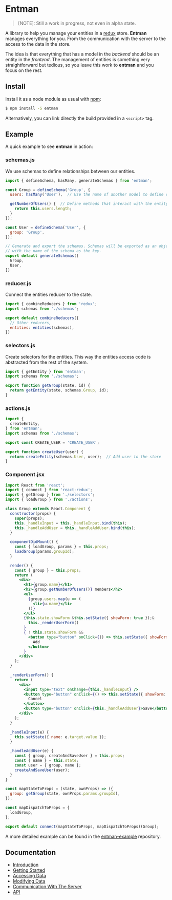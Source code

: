 # Entman


> [NOTE]: Still a work in progress, not even in alpha state.


A library to help you manage your entities in a [redux](http://www.github.com/)
store. **Entman** manages everything for you. From the communication with
the server to the access to the data in the store.

The idea is that everything that has a model in the *backend* should be an
entity in the *frontend*. The management of entities is something very
straightforward but tedious, so you leave this work to **entman** and
you focus on the rest.


## Install

Install it as a node module as usual with [npm]():

```bash
$ npm install -S entman
```

Alternatively, you can link directly the build provided in a `<script>` tag.


## Example

A quick example to see **entman** in action:

### schemas.js

We use schemas to define relationships between our entities.

```javascript
import { defineSchema, hasMany, generateSchemas } from 'entman';

const Group = defineSchema('Group', {
  users: hasMany('User'),  // Use the name of another model to define relationships

  getNumberOfUsers() {  // Define methods that interact with the entity instance
    return this.users.length;
  }
});

const User = defineSchema('User', {
  group: 'Group',
});

// Generate and export the schemas. Schemas will be exported as an object
// with the name of the schema as the key.
export default generateSchemas([
  Group,
  User,
])
```

### reducer.js

Connect the entities reducer to the state.

```javascript
import { combineReducers } from 'redux';
import schemas from './schemas';

export default combineReducers({
  // Other reducers,
  entities: entities(schemas),
})
```

### selectors.js

Create selectors for the entities. This way the entities access code is abstracted
from the rest of the system.

```javascript
import { getEntity } from 'entman';
import schemas from './schemas';

export function getGroup(state, id) {
  return getEntity(state, schemas.Group, id);
}
```

### actions.js

```javascript
import {
  createEntity,
} from 'entman';
import schemas from './schemas';

export const CREATE_USER = 'CREATE_USER';

export function createUser(user) {
  return createEntity(schemas.User, user);  // Add user to the store
}
```

### Component.jsx

```jsx
import React from 'react';
import { connect } from 'react-redux';
import { getGroup } from './selectors';
import { loadGroup } from './actions';

class Group extends React.Component {
  constructor(props) {
    super(props);
    this._handleInput = this._handleInput.bind(this);
    this._handleAddUser = this._handleAddUser.bind(this);
  }

  componentDidMount() {
    const { loadGroup, params } = this.props;
    loadGroup(params.groupId);
  }

  render() {
    const { group } = this.props;
    return (
      <div>
        <h1>{group.name}</h1>
        <h2>{group.getNumberOfUsers()} members</h2>
        <ul>
          {group.users.map(u => (
            <li>{u.name}</li>
          ))}
        </ul>
        {this.state.showForm &this.setState({ showForm: true });&
          this._renderUserForm()
        }
        { ! this.state.showForm &&
          <button type="button" onClick={() => this.setState({ showForm: true })}>
            Add
          </button>
        }
      </div>
    );
  }

  _renderUserForm() {
    return (
      <div>
        <input type="text" onChange={this._handleInput} />
        <button type="button" onClick={() => this.setState({ showForm: false })}>
          Cancel
        </button>
        <button type="button" onClick={this._handleAddUser}>Save</button>
      </div>
    );
  }

  _handleInput(e) {
    this.setState({ name: e.target.value });
  }

  _handleAddUser(e) {
    const { group, createAndSaveUser } = this.props;
    const { name } = this.state;
    const user = { group, name };
    createAndSaveUser(user);
  }
}

const mapStateToProps = (state, ownProps) => ({
  group: getGroup(state, ownProps.params.groupId),
});

const mapDispatchToProps = {
  loadGroup,
};

export default connect(mapStateToProps, mapDispatchToProps)(Group);
```

A more detailed example can be found in the [entman-example](https://github.com/Drawbotics/entman-example) repository.


## Documentation

 - [Introduction]()
 - [Getting Started]()
 - [Accessing Data]()
 - [Modifying Data]()
 - [Communication With The Server]()
 - [API]()
